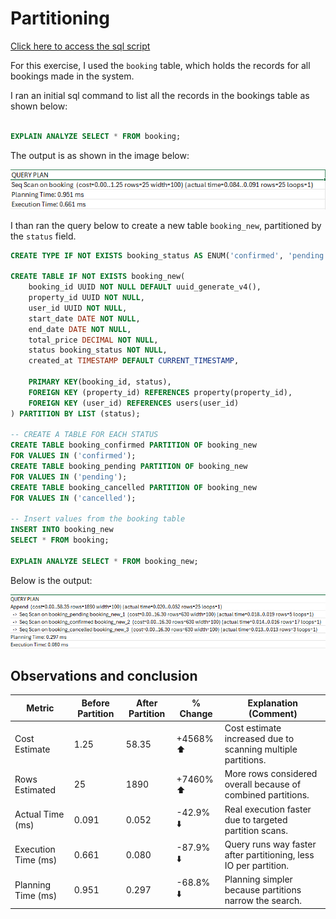 # Partitioning

[Click here to access the sql script](partitioning.sql)

For this exercise, I used the `booking` table, which holds the records for all bookings made in the system. 

I ran an initial sql command to list all the records in the bookings table as shown  below:

```sql

EXPLAIN ANALYZE SELECT * FROM booking;

```

The output is as shown in the image below:

![booking_not_partitioned](booking_not_partitioned.png)


I than ran the query below to create a new table `booking_new`, partitioned by the `status` field.

```sql
CREATE TYPE IF NOT EXISTS booking_status AS ENUM('confirmed', 'pending', 'cancelled');

CREATE TABLE IF NOT EXISTS booking_new(
	booking_id UUID NOT NULL DEFAULT uuid_generate_v4(),
	property_id UUID NOT NULL,
	user_id UUID NOT NULL,
	start_date DATE NOT NULL,
	end_date DATE NOT NULL,
	total_price DECIMAL NOT NULL,
	status booking_status NOT NULL,
	created_at TIMESTAMP DEFAULT CURRENT_TIMESTAMP,

	PRIMARY KEY(booking_id, status),
	FOREIGN KEY (property_id) REFERENCES property(property_id),
	FOREIGN KEY (user_id) REFERENCES users(user_id)
) PARTITION BY LIST (status);

-- CREATE A TABLE FOR EACH STATUS
CREATE TABLE booking_confirmed PARTITION OF booking_new
FOR VALUES IN ('confirmed');
CREATE TABLE booking_pending PARTITION OF booking_new
FOR VALUES IN ('pending');
CREATE TABLE booking_cancelled PARTITION OF booking_new
FOR VALUES IN ('cancelled');

-- Insert values from the booking table
INSERT INTO booking_new
SELECT * FROM booking;

EXPLAIN ANALYZE SELECT * FROM booking_new;

```

Below is the output:

![booking_partitioned](booking_partitioned.png)

## Observations and conclusion

| Metric              | Before Partition | After Partition | % Change  | Explanation (Comment)                                            |
| ------------------- | ---------------- | --------------- | --------- | ---------------------------------------------------------------- |
| Cost Estimate       | 1.25             | 58.35           | +4568% ⬆️ | Cost estimate increased due to scanning multiple partitions.     |
| Rows Estimated      | 25               | 1890            | +7460% ⬆️ | More rows considered overall because of combined partitions.     |
| Actual Time (ms)    | 0.091            | 0.052           | -42.9% ⬇️ | Real execution faster due to targeted partition scans.           |
| Execution Time (ms) | 0.661            | 0.080           | -87.9% ⬇️ | Query runs way faster after partitioning, less IO per partition. |
| Planning Time (ms)  | 0.951            | 0.297           | -68.8% ⬇️ | Planning simpler because partitions narrow the search.           |

